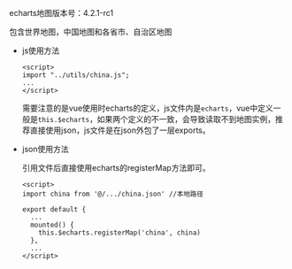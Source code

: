 echarts地图版本号：4.2.1-rc1

包含世界地图，中国地图和各省市、自治区地图

+ js使用方法

    ```
    <script>
    import "../utils/china.js";
    ...
    </script>
    ```
    需要注意的是vue使用时echarts的定义，js文件内是`echarts`，vue中定义一般是`this.$echarts`，如果两个定义的不一致，会导致读取不到地图实例，推荐直接使用json，js文件是在json外包了一层exports。

+ json使用方法

    引用文件后直接使用echarts的registerMap方法即可。
    ```
    <script>
    import china from '@/.../china.json' //本地路径

    export default {
      ...
      mounted() {
        this.$echarts.registerMap('china', china)
      },
      ...
    </script>
    ```